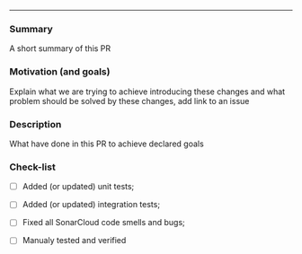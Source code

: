 ---
### Summary

A short summary of this PR

<!-- Introduced new query parameter to allow users get data by chunks -->

### Motivation (and goals) 
 
Explain what we are trying to achieve introducing these changes and what problem should be solved by these changes, add link to an issue

<!-- In this PR we are trying to solve a problem with improving user experience working with large amount of data -->

### Description

What have done in this PR to achieve declared goals

<!-- This PR embraces next changes:
- added new query parameters like pageSize and pageNum;
- changed `findAll` DAO method implementation to work with paging via `offset`;
- added new parameters validation on service level;
-->

### Check-list
- [ ] Added (or updated) unit tests;
- [ ] Added (or updated) integration tests;
- [ ] Fixed all SonarCloud code smells and bugs;
- [ ] Manualy tested and verified


